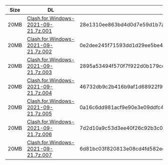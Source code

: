 |    Size   |     DL  | sha512sum |
|  ---  |  ---  |  ---  |
| 20MB | [Clash.for.Windows-2021-09-21.7z.001](https://cdn.jsdelivr.net/gh/appleians/cfw_m1@main/Clash.for.Windows-2021-09-21.7z.001) | 28e1310ee863bd4d0d7e59d1b7a66cd2401e45fd7b67cc53b5f8697be6d0ff7de720372e0e58dbdd410a9a7e5b582d653104c0563dc8a41fcce9d45a56a207e1 |
| 20MB | [Clash.for.Windows-2021-09-21.7z.002](https://cdn.jsdelivr.net/gh/appleians/cfw_m1@main/Clash.for.Windows-2021-09-21.7z.002) | 0e2dee245f71593dd1d29ee5be4e44c1b733207952b74b7521beceaa7c1d670637601a43060a823475989243aeabffe227a18899663d48c2f48b7ba9decc4801 |
| 20MB | [Clash.for.Windows-2021-09-21.7z.003](https://cdn.jsdelivr.net/gh/appleians/cfw_m1@main/Clash.for.Windows-2021-09-21.7z.003) | 2895a53494f570f7f922d0b179cc466a2e64e1dc021af6aa15f5367f7ec768d19e7ad4997ba52472620a34ff92e6b8678eae85e59697c0210704910acae08e8a |
| 20MB | [Clash.for.Windows-2021-09-21.7z.004](https://cdn.jsdelivr.net/gh/appleians/cfw_m1@main/Clash.for.Windows-2021-09-21.7z.004) | 46732db9c2b416b9af1d68922f9a4b3363f3de83a170c95b6703bc871b2bd237a9a8a46c890845dad0ebf712f27dfdf58ab8ae482cc812e99e23e27b0e900942 |
| 20MB | [Clash.for.Windows-2021-09-21.7z.005](https://cdn.jsdelivr.net/gh/appleians/cfw_m1@main/Clash.for.Windows-2021-09-21.7z.005) | 0a16c6dd981acf9e90e3e09ddfc4ce8010da88bf39f134b8f121db85904473f6f980e1fab18a15b644e3bf26e61acbf2828369ea29193f5dc2e6056707efe2e9 |
| 20MB | [Clash.for.Windows-2021-09-21.7z.006](https://cdn.jsdelivr.net/gh/appleians/cfw_m1@main/Clash.for.Windows-2021-09-21.7z.006) | 7d2d10a9c53d3ee40f26c92b3c0770409a2d6020c9865a15c8d0825e4dd948218184ffb96c27f7af3350a393f66af093083fa153cbca3821883a1cc433267a07 |
| 20MB | [Clash.for.Windows-2021-09-21.7z.007](https://cdn.jsdelivr.net/gh/appleians/cfw_m1@main/Clash.for.Windows-2021-09-21.7z.007) | 6d81bc03f820813e08cd4fd582ee03b4a57e26bb1b279ea33e66854ccff0aeec4402d31630341b7aed7589a3892b0aa60c464f86c20ef62e800cfdfe38064d07 |
